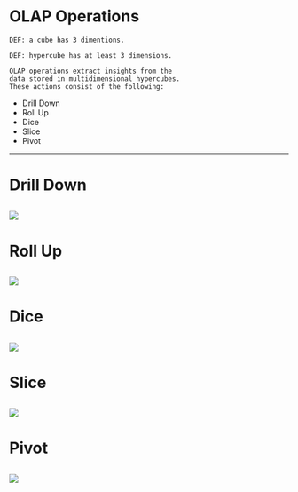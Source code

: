 # OLAP Operations

	DEF: a cube has 3 dimentions.
	
	DEF: hypercube has at least 3 dimensions.
	
	OLAP operations extract insights from the 
	data stored in multidimensional hypercubes. 
	These actions consist of the following:


* Drill Down
* Roll Up
* Dice
* Slice
* Pivot

----------
# Drill Down
![](./images/olap_operation_example_Drill_Down.png)
----------
# Roll Up
![](./images/olap_operation_example_Roll_Up.png)
----------
# Dice
![](./images/olap_operation_example_Dice.png)
----------
# Slice
![](./images/olap_operation_example_Slice.png)
----------
# Pivot
![](./images/olap_operation_example_Pivot.png)
----------